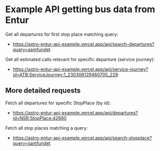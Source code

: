 # Example API getting bus data from Entur

Get all departures for first stop place matching query:

- https://astro-entur-api-example.vercel.app/api/search-departures?query=samfundet

Get all estimated calls relevant for specific departure (service journey):

- https://astro-entur-api-example.vercel.app/api/service-journey?id=ATB:ServiceJourney:1_230306129460705_229

## More detailed requests

Fetch all departures for specific StopPlace (by id):

- https://astro-entur-api-example.vercel.app/api/departures?id=NSR:StopPlace:42660

Fetch all stop places matching a query:

- https://astro-entur-api-example.vercel.app/api/search-stopplace?query=samfundet
